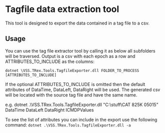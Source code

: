 # Tagfile data extraction tool
This tool is designed to export the data contained in a tag file to a csv.

## Usage
You can use the tag file extractor tool by calling it as below all subfolders will be traversed. Output is a csv with each epoch as a row and ATTRIBUTES_TO_INCLUDE as the columns:

 `dotnet \VSS.TRex.Tools.TagfileExporter.dll FOLDER_TO_PROCESS [ATTRIBUTES_TO_INCLUDE]`

 If the optional ATTRIBUTES_TO_INCLUDE is omitted then the default attributes of DataTime, DataLeft, DataRight will be used. The generated csv will be located with the source tag file and have the same name.

e.g. 
dotnet .\VSS.TRex.Tools.TagfileExporter.dll "C:\stuff\CAT 825K 05015" DataTime DataLeft DataRight ICMDPValues

To see the list of attributes you can include in the export use the following command:
`dotnet .\VSS.TRex.Tools.TagfileExporter.dll -a`
